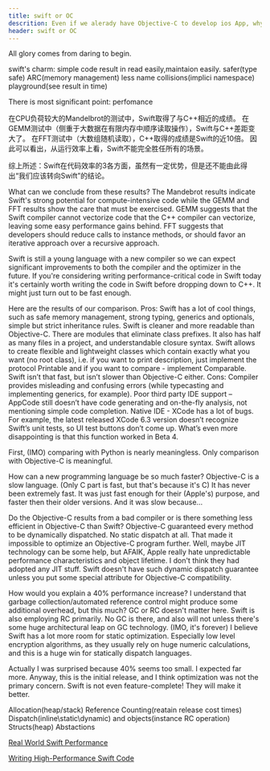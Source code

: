 ```yaml
---
title: swift or OC
descrition: Even if we alerady have Objective-C to develop ios App, why Apple still publish swift.What's difference.
header: swift or OC
---
```


All glory comes from daring to begin.

swift's charm:
simple code result in read easily,maintaion easily.
safer(type safe)
ARC(memory management)
less name collisions(implici namespace)
playground(see result in time)

There is most significant point: perfomance


在CPU负荷较大的Mandelbrot的测试中，Swift取得了与C++相近的成绩。
在GEMM测试中（侧重于大数据在有限内存中顺序读取操作），Swift与C++差距变大了。
在FFT测试中（大数组随机读取），C++取得的成绩是Swift的近10倍。
因此可以看出，从运行效率上看，Swift不能完全胜任所有的场景。

综上所述：Swift在代码效率的3各方面，虽然有一定优势，但是还不能由此得出“我们应该转向Swift”的结论。

What can we conclude from these results? The Mandebrot results indicate Swift's strong potential for compute-intensive code while the GEMM and FFT results show the care that must be exercised. GEMM suggests that the Swift compiler cannot vectorize code that the C++ compiler can vectorize, leaving some easy performance gains behind. FFT suggests that developers should reduce calls to instance methods, or should favor an iterative approach over a recursive approach.

Swift is still a young language with a new compiler so we can expect significant improvements to both the compiler and the optimizer in the future. If you're considering writing performance-critical code in Swift today it's certainly worth writing the code in Swift before dropping down to C++. It might just turn out to be fast enough.

Here are the results of our comparison.
Pros:
Swift has a lot of cool things, such as safe memory management, strong typing, generics and optionals, simple but strict inheritance rules.
Swift is cleaner and more readable than Objective-C. There are modules that eliminate class prefixes. It also has half as many files in a project, and understandable closure syntax.
Swift allows to create flexible and lightweight classes which contain exactly what you want (no root class), i.e. if you want to print description, just implement the protocol Printable and if you want to compare -  implement Comparable.
Swift isn’t that fast, but isn’t slower than Objective-C either.
Cons:
Compiler provides misleading and confusing errors (while typecasting and implementing generics, for example).
Poor third party IDE support – AppCode still doesn’t have code generating and on-the-fly analysis, not mentioning simple code completion.
Native IDE - XCode has a lot of bugs. For example, the latest released XCode 6.3 version doesn’t recognize Swift’s unit tests, so UI test buttons don’t come up. What’s even more disappointing is that this function worked in Beta 4.


First, (IMO) comparing with Python is nearly meaningless. Only comparison with Objective-C is meaningful.

How can a new programming language be so much faster?
Objective-C is a slow language. (Only C part is fast, but that's because it's C) It has never been extremely fast. It was just fast enough for their (Apple's) purpose, and faster then their older versions. And it was slow because...

Do the Objective-C results from a bad compiler or is there something less efficient in Objective-C than Swift?
Objective-C guaranteed every method to be dynamically dispatched. No static dispatch at all. That made it impossible to optimize an Objective-C program further. Well, maybe JIT technology can be some help, but AFAIK, Apple really hate unpredictable performance characteristics and object lifetime. I don't think they had adopted any JIT stuff. Swift doesn't have such dynamic dispatch guarantee unless you put some special attribute for Objective-C compatibility.

How would you explain a 40% performance increase? I understand that garbage collection/automated reference control might produce some additional overhead, but this much?
GC or RC doesn't matter here. Swift is also employing RC primarily. No GC is there, and also will not unless there's some huge architectural leap on GC technology. (IMO, it's forever) I believe Swift has a lot more room for static optimization. Especially low level encryption algorithms, as they usually rely on huge numeric calculations, and this is a huge win for statically dispatch languages.

Actually I was surprised because 40% seems too small. I expected far more. Anyway, this is the initial release, and I think optimization was not the primary concern. Swift is not even feature-complete! They will make it better.

Allocation(heap/stack)
Reference Counting(reatain release cost times)
Dispatch(inline\static\dynamic) and objects(instance RC operation)
Structs(heap)
Abstactions
 
 [Real World Swift Performance](https://realm.io/news/real-world-swift-performance/)
 
 [Writing High-Performance Swift Code](https://github.com/apple/swift/blob/master/docs/OptimizationTips.rst)